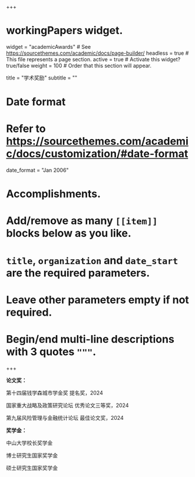 +++
# workingPapers widget.
widget = "academicAwards"  # See https://sourcethemes.com/academic/docs/page-builder/
headless = true  # This file represents a page section.
active = true  # Activate this widget? true/false
weight = 100  # Order that this section will appear.

title = "学术奖励"
subtitle = ""

# Date format
#   Refer to https://sourcethemes.com/academic/docs/customization/#date-format
date_format = "Jan 2006"

# Accomplishments.
#   Add/remove as many `[[item]]` blocks below as you like.
#   `title`, `organization` and `date_start` are the required parameters.
#   Leave other parameters empty if not required.
#   Begin/end multi-line descriptions with 3 quotes `"""`.

+++

**论文奖：**

第十四届钱学森城市学金奖 提名奖，2024

国家重大战略及政策研究论坛 优秀论文三等奖，2024

第九届风险管理与金融统计论坛 最佳论文奖，2024

**奖学金：**

中山大学校长奖学金

博士研究生国家奖学金

硕士研究生国家奖学金
